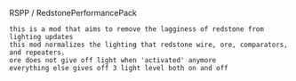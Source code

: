 RSPP / RedstonePerformancePack

	this is a mod that aims to remove the lagginess of redstone from lighting updates 
	this mod normalizes the lighting that redstone wire, ore, comparators, and repeaters.
	ore does not give off light when 'activated' anymore
	everything else gives off 3 light level both on and off
